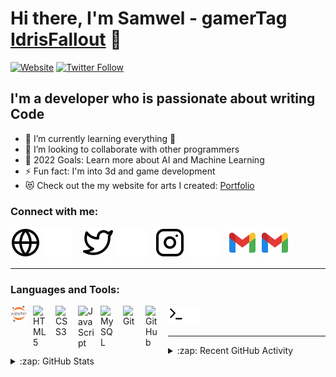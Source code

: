 # Hi there, I'm Samwel - gamerTag [IdrisFallout][Website] 👋 

[![Website](https://img.shields.io/website?down_message=unstable&label=waithakasam.tk&style=for-the-badge&up_message=online&url=http%3A%2F%2Fwaithakasam.tk)](http://waithakasam.tk)
[![Twitter Follow](https://img.shields.io/twitter/follow/SamwelWaithak10?label=TWITTER%20FOLLOW&style=for-the-badge)](https://twitter.com/SamwelWaithak10)



## I'm a developer who is passionate about writing Code

- 🌱 I’m currently learning everything 🤣
- 👯 I’m looking to collaborate with other programmers
- 🥅 2022 Goals: Learn more about AI and Machine Learning
- ⚡ Fun fact: I'm into 3d and game development
- 😻 Check out the my website for arts I created: [Portfolio](https://nodemcu-website.pages.dev/art)

### Connect with me:

[![website](./img/globe-light.svg)](http://www.waithakasam.tk#gh-light-mode-only)
[![website](./img/globe-dark.svg)](http://www.waithakasam.tk#gh-dark-mode-only)
&nbsp;&nbsp;
[![website](./img/twitter-light.svg)](https://twitter.com/SamwelWaithak10#gh-light-mode-only)
[![website](./img/twitter-dark.svg)](https://twitter.com/SamwelWaithak10#gh-dark-mode-only)
&nbsp;&nbsp;
[![website](./img/instagram-light.svg)](https://www.instagram.com/samuel.jackey#gh-light-mode-only)
[![website](./img/instagram-dark.svg)](https://www.instagram.com/samuel.jackey#gh-dark-mode-only)
&nbsp;&nbsp;
[![website](./img/gmail-icon.svg)](mailto:waithakasam2017@gmail.com#gh-light-mode-only)
[![website](./img/gmail-icon.svg)](mailto:waithakasam2017@gmail.com#gh-dark-mode-only)

---

### Languages and Tools:

[<img align="left" alt="Jupyter Notebook" width="26px" src="https://raw.githubusercontent.com/devicons/devicon/v2.15.1/icons/jupyter/jupyter-original-wordmark.svg" style="padding-right:10px;" />][jupytersite]
[<img align="left" alt="HTML5" width="26px" src="https://cdn.jsdelivr.net/gh/devicons/devicon/icons/html5/html5-original.svg" style="padding-right:10px;" />][htmlfive]
[<img align="left" alt="CSS3" width="26px" src="https://cdn.jsdelivr.net/gh/devicons/devicon/icons/css3/css3-original.svg" style="padding-right:10px;" />][csssite]
[<img align="left" alt="JavaScript" width="26px" src="https://cdn.jsdelivr.net/gh/devicons/devicon/icons/javascript/javascript-original.svg" style="padding-right:10px;" />][jssite]
[<img align="left" alt="MySQL" width="26px" src="https://cdn.jsdelivr.net/gh/devicons/devicon/icons/mysql/mysql-original.svg" style="padding-right:10px;" />][sqlsite]
[<img align="left" alt="Git" width="26px" src="https://cdn.jsdelivr.net/gh/devicons/devicon/icons/git/git-original.svg" style="padding-right:10px;" />][gitsite]
[<img align="left" alt="GitHub" width="26px" src="https://user-images.githubusercontent.com/3369400/139447912-e0f43f33-6d9f-45f8-be46-2df5bbc91289.png" style="padding-right:10px;" />](https://www.github.com/IdrisFallout)
[<img align="left" alt="Terminal" width="26px" src="./img/terminal-light.svg" />](#gh-light-mode-only)
[<img align="left" alt="Terminal" width="26px" src="./img/terminal-dark.svg" />](#gh-dark-mode-only)

<br />
<br />

---




<details>
  <summary>:zap: Recent GitHub Activity</summary>
  
<!--START_SECTION:activity-->
1. ❌ Closed PR [#11](https://github.com/IdrisFallout/Python) in [IdrisFallout/Python](https://github.com/IdrisFallout/Python)
<!--END_SECTION:activity-->

</details>

<details>
  <summary>:zap: GitHub Stats</summary>

  <img align="left" alt="IdrisFallout's GitHub Stats" src="https://github-readme-stats.vercel.app/api?username=IdrisFallout&show_icons=true&hide_border=false&title_color=ff652f&icon_color=FFE400&bg_color=09131B&text_color=ffffff&border_color=0c1a25" />

</details>

[website]: http://www.waithakasam.tk
[twitter]: https://twitter.com/SamwelWaithak10
[instagram]: https://instagram.com/samuel.jackey
[jupytersite]: https://jupyter.org
[htmlfive]: https://html5up.net
[jssite]: https://www.javascript.com
[sqlsite]: https://www.mysql.com
[gitsite]: https://git-scm.com
[csssite]: https://www.awwwards.com/websites/css3/
